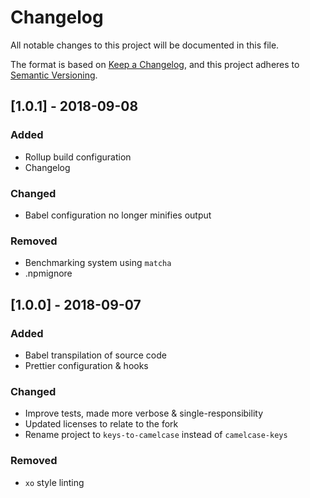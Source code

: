 # Changelog

All notable changes to this project will be documented in this file.

The format is based on [Keep a Changelog](https://keepachangelog.com/en/1.0.0/),
and this project adheres to [Semantic Versioning](https://semver.org/spec/v2.0.0.html).

## [1.0.1] - 2018-09-08

### Added

- Rollup build configuration
- Changelog

### Changed

- Babel configuration no longer minifies output

### Removed

- Benchmarking system using `matcha`
- .npmignore

## [1.0.0] - 2018-09-07

### Added

- Babel transpilation of source code
- Prettier configuration & hooks

### Changed

- Improve tests, made more verbose & single-responsibility
- Updated licenses to relate to the fork
- Rename project to `keys-to-camelcase` instead of `camelcase-keys`

### Removed

- `xo` style linting
